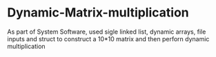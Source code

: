 # Dynamic-Matrix-multiplication
As part of System Software, used sigle linked list, dynamic arrays, file inputs and struct to construct a 10*10 matrix and then perforn dynamic multiplication
